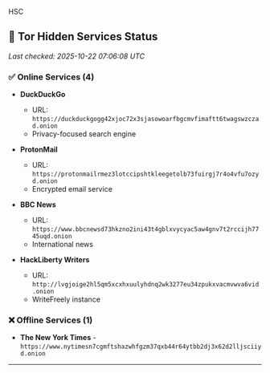 HSC

## 🧅 Tor Hidden Services Status

*Last checked: 2025-10-22 07:06:08 UTC*

### ✅ Online Services (4)

- **DuckDuckGo**
  - URL: `https://duckduckgogg42xjoc72x3sjasowoarfbgcmvfimaftt6twagswzczad.onion`
  - Privacy-focused search engine

- **ProtonMail**
  - URL: `https://protonmailrmez3lotccipshtkleegetolb73fuirgj7r4o4vfu7ozyd.onion`
  - Encrypted email service

- **BBC News**
  - URL: `https://www.bbcnewsd73hkzno2ini43t4gblxvycyac5aw4gnv7t2rccijh7745uqd.onion`
  - International news

- **HackLiberty Writers**
  - URL: `http://lvgjoige2hl5qm5xcxhxuulyhdnq2wk3277eu34zpukxvacmvwva6vid.onion`
  - WriteFreely instance

### ❌ Offline Services (1)

- **The New York Times** - `https://www.nytimesn7cgmftshazwhfgzm37qxb44r64ytbb2dj3x62d2lljsciiyd.onion`

---
